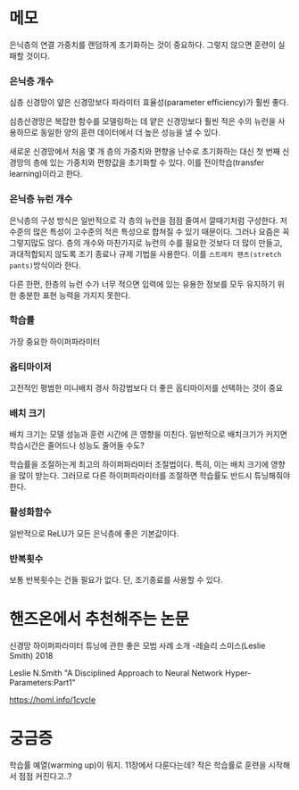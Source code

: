 # 메모

은닉층의 연결 가중치를 랜덤하게 초기화하는 것이 중요하다. 그렇지 않으면 훈련이 실패할 것이다. 





### 은닉층 개수

심층 신경망이 얖은 신경망보다 파라미터 효율성(parameter efficiency)가 훨씬 좋다.

심층산경망은 복잡한 함수를 모델링하는 데 얕은 신경망보다 훨씬 적은 수의 뉴런을 사용하므로 동일한 양의 훈련 데이터에서 더 높은 성능을 낼 수 있다.

새로운 신경망에서 처음 몇 개 층의 가중치와 편향을 난수로 초기화하는 대신 첫 번째 신경망의 층에 있는 가중치와 편향값을 초기화할 수 있다. 이를 전이학습(transfer learning)이라고 한다.



### 은닉층 뉴런 개수

은닉층의 구성 방식은 일반적으로 각 층의 뉴런을 점점 줄여서 깔때기처럼 구성한다. 저수준의 많은 특성이 고수준의 적은 특성으로 합쳐질 수 있기 때문이다. 그러나 요즘은 꼭 그렇지많도 않다. 층의 개수와 마찬가지로 뉴런의 수를 필요한 것보다 더 많이 만들고, 과대적합되지 않도록 조기 종료나 규제 기법을 사용한다. 이를 `스트레치 팬츠(stretch pants)`방식이라 한다.

다른 한편, 한층의 뉴런 수가 너무 적으면 입력에 있는 유용한 정보를 모두 유지하기 위한 충분한 표현 능력을 가지지 못한다.





### 학습률

가장 중요한 하이퍼파라미터





### 옵티마이저

고전적인 평범한 미니배치 경사 하강법보다 더 좋은 옵티마이저를 선택하는 것이 중요





### 배치 크기

배치 크기는 모델 성능과 훈련 시간에 큰 영향을 미친다. 일반적으로 배치크기가 커지면 학습시간은 줄어드나 성능도 줄어들 수도?

학습률을 조절하는게 최고의 하이퍼파라미터 조절법이다. 특히, 이는 배치 크기에 영향을 많이 받는다. 그러므로 다른 하이퍼파라미터를 조절하면 학습률도 반드시 튜닝해줘야 한다.



### 활성화함수

일반적으로 ReLU가 모든 은닉층에 좋은 기본값이다.



### 반복횟수

보통 반복횟수는 건들 필요가 없다. 단, 조기종료를 사용할 수 있다.





# 핸즈온에서 추천해주는 논문

신경망 하이퍼파라미터 튜닝에 관한 좋은 모법 사례 소개 -레슬리 스미스(Leslie Smith) 2018

Leslie N.Smith "A Disciplined Approach to Neural Network Hyper-Parameters:Part1"

https://homl.info/1cycle







# 궁금증

학습률 예열(warming up)이 뭐지. 11장에서 다룬다는데? 작은 학습률로 훈련을 시작해서 점점 커진다고..?